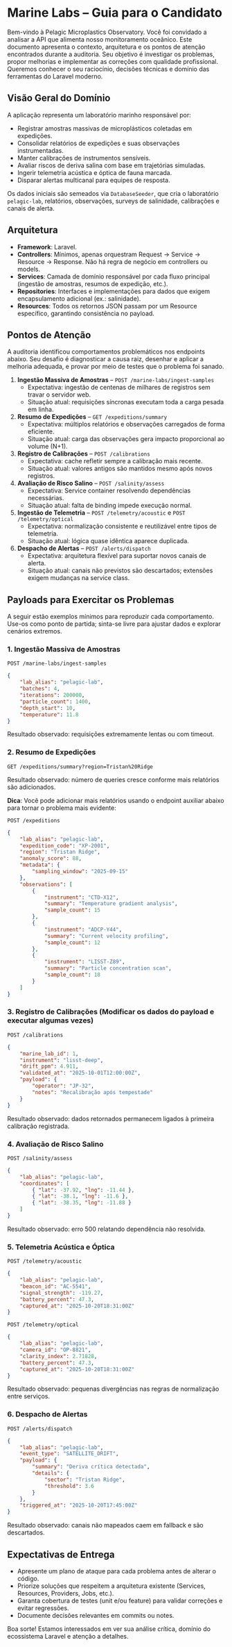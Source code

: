 # Marine Labs – Guia para o Candidato

Bem-vindo à Pelagic Microplastics Observatory. Você foi convidado a analisar a API que alimenta nosso monitoramento oceânico. Este documento apresenta o contexto, arquitetura e os pontos de atenção encontrados durante a auditoria. Seu objetivo é investigar os problemas, propor melhorias e implementar as correções com qualidade profissional. Queremos conhecer o seu raciocínio, decisões técnicas e domínio das ferramentas do Laravel moderno.

## Visão Geral do Domínio

A aplicação representa um laboratório marinho responsável por:

-   Registrar amostras massivas de microplásticos coletadas em expedições.
-   Consolidar relatórios de expedições e suas observações instrumentadas.
-   Manter calibrações de instrumentos sensíveis.
-   Avaliar riscos de deriva salina com base em trajetórias simuladas.
-   Ingerir telemetria acústica e óptica de fauna marcada.
-   Disparar alertas multicanal para equipes de resposta.

Os dados iniciais são semeados via `DatabaseSeeder`, que cria o laboratório `pelagic-lab`, relatórios, observações, surveys de salinidade, calibrações e canais de alerta.

## Arquitetura

-   **Framework**: Laravel.
-   **Controllers**: Mínimos, apenas orquestram Request → Service → Resource → Response. Não há regra de negócio em controllers ou models.
-   **Services**: Camada de domínio responsável por cada fluxo principal (ingestão de amostras, resumos de expedição, etc.).
-   **Repositories**: Interfaces e implementações para dados que exigem encapsulamento adicional (ex.: salinidade).
-   **Resources**: Todos os retornos JSON passam por um Resource específico, garantindo consistência no payload.

## Pontos de Atenção

A auditoria identificou comportamentos problemáticos nos endpoints abaixo. Seu desafio é diagnosticar a causa raiz, desenhar e aplicar a melhoria adequada, e provar por meio de testes que o problema foi sanado.

1. **Ingestão Massiva de Amostras** – `POST /marine-labs/ingest-samples`
    - Expectativa: ingestão de centenas de milhares de registros sem travar o servidor web.
    - Situação atual: requisições síncronas executam toda a carga pesada em linha.
2. **Resumo de Expedições** – `GET /expeditions/summary`
    - Expectativa: múltiplos relatórios e observações carregados de forma eficiente.
    - Situação atual: carga das observações gera impacto proporcional ao volume (N+1).
3. **Registro de Calibrações** – `POST /calibrations`
    - Expectativa: cache refletir sempre a calibração mais recente.
    - Situação atual: valores antigos são mantidos mesmo após novos registros.
4. **Avaliação de Risco Salino** – `POST /salinity/assess`
    - Expectativa: Service container resolvendo dependências necessárias.
    - Situação atual: falta de binding impede execução normal.
5. **Ingestão de Telemetria** – `POST /telemetry/acoustic` e `POST /telemetry/optical`
    - Expectativa: normalização consistente e reutilizável entre tipos de telemetria.
    - Situação atual: lógica quase idêntica aparece duplicada.
6. **Despacho de Alertas** – `POST /alerts/dispatch`
    - Expectativa: arquitetura flexível para suportar novos canais de alerta.
    - Situação atual: canais não previstos são descartados; extensões exigem mudanças na service class.

## Payloads para Exercitar os Problemas

A seguir estão exemplos mínimos para reproduzir cada comportamento. Use-os como ponto de partida; sinta-se livre para ajustar dados e explorar cenários extremos.

### 1. Ingestão Massiva de Amostras

```
POST /marine-labs/ingest-samples
```

```json
{
    "lab_alias": "pelagic-lab",
    "batches": 4,
    "iterations": 200000,
    "particle_count": 1400,
    "depth_start": 10,
    "temperature": 11.8
}
```

Resultado observado: requisições extremamente lentas ou com timeout.

### 2. Resumo de Expedições

```
GET /expeditions/summary?region=Tristan%20Ridge
```

Resultado observado: número de queries cresce conforme mais relatórios são adicionados.

**Dica**: Você pode adicionar mais relatórios usando o endpoint auxiliar abaixo para tornar o problema mais evidente:

```
POST /expeditions
```

```json
{
    "lab_alias": "pelagic-lab",
    "expedition_code": "XP-2001",
    "region": "Tristan Ridge",
    "anomaly_score": 88,
    "metadata": {
        "sampling_window": "2025-09-15"
    },
    "observations": [
        {
            "instrument": "CTD-X12",
            "summary": "Temperature gradient analysis",
            "sample_count": 15
        },
        {
            "instrument": "ADCP-Y44",
            "summary": "Current velocity profiling",
            "sample_count": 12
        },
        {
            "instrument": "LISST-Z89",
            "summary": "Particle concentration scan",
            "sample_count": 18
        }
    ]
}
```

### 3. Registro de Calibrações (Modificar os dados do payload e executar algumas vezes)

```
POST /calibrations
```

```json
{
    "marine_lab_id": 1,
    "instrument": "lisst-deep",
    "drift_ppm": 4.911,
    "validated_at": "2025-10-01T12:00:00Z",
    "payload": {
        "operator": "JP-32",
        "notes": "Recalibração após tempestade"
    }
}
```

Resultado observado: dados retornados permanecem ligados à primeira calibração registrada.

### 4. Avaliação de Risco Salino

```
POST /salinity/assess
```

```json
{
    "lab_alias": "pelagic-lab",
    "coordinates": [
        { "lat": -37.92, "lng": -11.44 },
        { "lat": -38.1, "lng": -11.6 },
        { "lat": -38.35, "lng": -11.88 }
    ]
}
```

Resultado observado: erro 500 relatando dependência não resolvida.

### 5. Telemetria Acústica e Óptica

```
POST /telemetry/acoustic
```

```json
{
    "lab_alias": "pelagic-lab",
    "beacon_id": "AC-5541",
    "signal_strength": -119.27,
    "battery_percent": 47.3,
    "captured_at": "2025-10-20T18:31:00Z"
}
```

```
POST /telemetry/optical
```

```json
{
    "lab_alias": "pelagic-lab",
    "camera_id": "OP-8821",
    "clarity_index": 2.71828,
    "battery_percent": 47.3,
    "captured_at": "2025-10-20T18:31:00Z"
}
```

Resultado observado: pequenas divergências nas regras de normalização entre serviços.

### 6. Despacho de Alertas

```
POST /alerts/dispatch
```

```json
{
    "lab_alias": "pelagic-lab",
    "event_type": "SATELLITE_DRIFT",
    "payload": {
        "summary": "Deriva crítica detectada",
        "details": {
            "sector": "Tristan Ridge",
            "threshold": 3.6
        }
    },
    "triggered_at": "2025-10-20T17:45:00Z"
}
```

Resultado observado: canais não mapeados caem em fallback e são descartados.

## Expectativas de Entrega

-   Apresente um plano de ataque para cada problema antes de alterar o código.
-   Priorize soluções que respeitem a arquitetura existente (Services, Resources, Providers, Jobs, etc.).
-   Garanta cobertura de testes (unit e/ou feature) para validar correções e evitar regressões.
-   Documente decisões relevantes em commits ou notes.

Boa sorte! Estamos interessados em ver sua análise crítica, domínio do ecossistema Laravel e atenção a detalhes.
